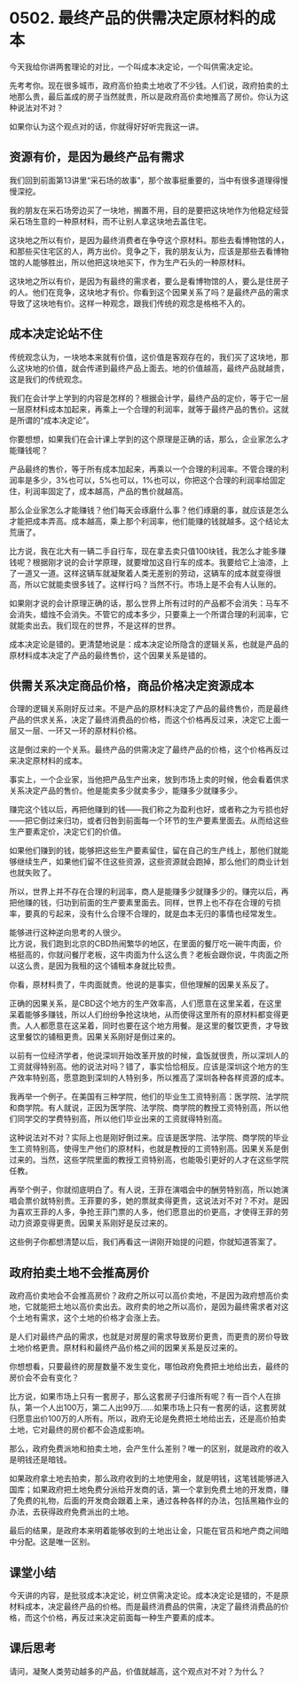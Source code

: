 # 0502. 最终产品的供需决定原材料的成本
今天我给你讲两套理论的对比，一个叫成本决定论，一个叫供需决定论。

先考考你。现在很多城市，政府高价拍卖土地收了不少钱。人们说，政府拍卖的土地那么贵，最后盖成的房子当然就贵，所以是政府高价卖地推高了房价。你认为这种说法对不对？

如果你认为这个观点对的话，你就得好好听完我这一讲。
## 资源有价，是因为最终产品有需求
我们回到前面第13讲里“采石场的故事”，那个故事挺重要的，当中有很多道理得慢慢深挖。

我的朋友在采石场旁边买了一块地，搁置不用，目的是要把这块地作为他稳定经营采石场生意的一种原材料，而不让别人拿这块地去盖住宅。

这块地之所以有价，是因为最终消费者在争夺这个原材料。那些去看博物馆的人，和那些买住宅区的人，两方出价。竞争之下，我的朋友认为，应该是那些去看博物馆的人能够胜出，所以他把这块地买下，作为生产石头的一种原材料。

这块地之所以有价，是因为有最终的需求者，要么是看博物馆的人，要么是住房子的人。他们在竞争，这块地才有价。你看到这个因果关系了吗？是最终产品的需求导致了这块地有价。这样一种观念，跟我们传统的观念是格格不入的。
## 成本决定论站不住
传统观念认为，一块地本来就有价值，这价值是客观存在的，我们买了这块地，那么这块地的价值，就会传递到最终产品上面去。地的价值越高，最终产品就越贵，这是我们的传统观念。

我们在会计学上学到的内容是怎样的？根据会计学，最终产品的定价，等于它一层一层原材料成本加起来，再乘上一个合理的利润率，就等于最终产品的售价。这就是所谓的“成本决定论”。

你要想想，如果我们在会计课上学到的这个原理是正确的话，那么，企业家怎么才能赚钱呢？

产品最终的售价，等于所有成本加起来，再乘以一个合理的利润率。不管合理的利润率是多少，3%也可以，5%也可以，1%也可以，你把这个合理的利润率给固定住，利润率固定了，成本越高，产品的售价就越高。

那么企业家怎么才能赚钱？他们每天会琢磨什么事？他们琢磨的事，就应该是怎么才能把成本弄高。成本越高，乘上那个利润率，他们能赚的钱就越多。这个结论太荒唐了。

比方说，我在北大有一辆二手自行车，现在拿去卖只值100块钱，我怎么才能多赚钱呢？根据刚才说的会计学原理，就要增加这自行车的成本。我要给它上油漆，上了一道又一道。这样这辆车就凝聚着人类无差别的劳动，这辆车的成本就变得很高，所以它就能卖很多钱了。这样行吗？当然不行。市场上是不会有人认账的。

如果刚才说的会计原理正确的话，那么世界上所有过时的产品都不会消失：马车不会消失，蜡烛不会消失。不管它的成本多少，只要乘上一个所谓合理的利润率，它就能卖出去。我们现在的世界，不是这样的世界。

成本决定论是错的。更清楚地说是：成本决定论所隐含的逻辑关系，也就是产品的原材料成本决定了产品的最终售价，这个因果关系是错的。
## 供需关系决定商品价格，商品价格决定资源成本
合理的逻辑关系刚好反过来。不是产品的原材料决定了产品的最终售价，而是最终产品的供求关系，决定了最终消费品的价格，而这个价格再反过来，决定它上面一层又一层、一环又一环的原材料价格。

这是倒过来的一个关系。最终产品的供需决定了最终产品的价格，这个价格再反过来决定原材料的成本。

事实上，一个企业家，当他把产品生产出来，放到市场上卖的时候，他会看着供求关系决定产品的售价。他是能卖多少就卖多少，能赚多少就赚多少。

赚完这个钱以后，再把他赚到的钱——我们称之为盈利也好，或者称之为亏损也好——把它倒过来归功，或者归咎到前面每一个环节的生产要素里面去。从而给这些生产要素定价，决定它们的价值。

如果他们赚到的钱，能够把这些生产要素留住，留在自己的生产线上，那他们就能够继续生产，如果他们留不住这些资源，这些资源就会跑掉，那么他们的商业计划也就失败了。

所以，世界上并不存在合理的利润率，商人是能赚多少就赚多少的。赚完以后，再把他赚的钱，归功到前面的生产要素里面去。同样，世界上也不存在合理的亏损率，要真的亏起来，没有什么合理不合理的，就是血本无归的事情也经常发生。

能够进行这种逆向思考的人很少。<br>比方说，我们跑到北京的CBD热闹繁华的地区，在里面的餐厅吃一碗牛肉面，价格挺高的，你就问餐厅老板，这牛肉面为什么这么贵？老板会跟你说，牛肉面之所以这么贵，是因为我租的这个铺租本身就比较贵。

你看，原材料贵了，牛肉面就贵。他说的是事实，但他理解的因果关系反了。

正确的因果关系，是CBD这个地方的生产效率高，人们愿意在这里呆着，在这里呆着能够多赚钱，所以人们纷纷争抢这块地，从而使得这里所有的原材料都变得更贵。人人都愿意在这呆着，同时也要在这个地方用餐。是这里的餐饮更贵，才导致这里餐饮的铺租更贵。因果关系刚好是倒过来的。

以前有一位经济学者，他说深圳开始改革开放的时候，盒饭就很贵，所以深圳人的工资就得特别高。他的说法对吗？错了，事实恰恰相反。应该是深圳这个地方的生产效率特别高，愿意跑到深圳的人特别多，所以推高了深圳各种各样资源的成本。

我再举一个例子。在美国有三种学院，他们的毕业生工资特别高：医学院、法学院和商学院。有人就说，正因为医学院、法学院、商学院的教授工资特别高，所以他们同学交的学费特别高，所以他们毕业出来的工资就得特别高。

这种说法对不对？实际上也是刚好倒过来。应该是医学院、法学院、商学院的毕业生工资特别高，使得生产他们的原材料，也就是教授的工资特别高。因果关系是倒过来的。当然，这些学院里面的教授工资特别高，也能吸引更好的人才在这些学院任教。

再举个例子，你就彻底明白了。有人说，王菲在演唱会中的酬劳特别高，所以她演唱会票价就特别贵。王菲要的多，她的票就卖得更贵，这说法对不对？不对。是因为喜欢王菲的人多，争抢王菲门票的人多，他们愿意出的价更高，才使得王菲的劳动力资源变得更贵。因果关系刚好是反过来的。

这些例子你都想清楚以后，我们再看这一讲刚开始提的问题，你就知道答案了。
## 政府拍卖土地不会推高房价
政府高价卖地会不会推高房价？政府之所以可以高价卖地，不是因为政府想高价卖地，它就能把土地以高价卖出去。政府卖的地之所以高价，是因为最终需求者对这个土地有需求，这个土地的价格才会涨上去。

是人们对最终产品的需求，也就是对房屋的需求导致房价更贵，而更贵的房价导致土地价格更贵。原材料和最终产品价格之间的因果关系是反过来的。

你想想看，只要最终的房屋数量不发生变化，哪怕政府免费把土地给出去，最终的房价会不会有变化？

比方说，如果市场上只有一套房子，那么这套房子归谁所有呢？有一百个人在排队，第一个人出100万，第二人出99万……如果市场上只有一套房的话，这套房就归愿意出价100万的人所有。所以，政府无论是免费把土地给出去，还是高价拍卖土地，它对最终的房价都不会造成影响。

那么，政府免费派地和拍卖土地，会产生什么差别？唯一的区别，就是政府的收入是明钱还是暗钱。

如果政府拿土地去拍卖，那么政府收到的土地使用金，就是明钱，这笔钱能够进入国库；如果政府把土地免费分派给开发商的话，第一个拿到免费土地的开发商，赚了免费的礼物，后面的开发商会跟着上来，通过各种各样的办法，包括黑箱作业的办法，去获得政府免费派出的土地。

最后的结果，是政府本来明着能够收到的土地出让金，只能在官员和地产商之间暗中分配。这是唯一区别。
## 课堂小结
今天讲的内容，是批驳成本决定论，树立供需决定论。成本决定论是错的，不是原材料成本，决定最终产品的价格。而是最终消费品的供需，决定了最终消费品的价格，而这个价格，再反过来决定前面每一种生产要素的成本。
## 课后思考
请问，凝聚人类劳动越多的产品，价值就越高，这个观点对不对？为什么？